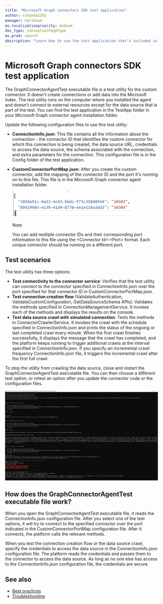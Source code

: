 ```yaml
---
title: "Microsoft Graph connectors SDK test application"
author: rchanda1392
manager: harshkum
ms.localizationpriority: medium
doc_type: conceptualPageType
ms.prod: search
description: "Learn how to use the test application that's included in the Microsoft Graph connectors SDK."
---
```


# Microsoft Graph connectors SDK test application

The GraphConnectorAgentTest executable file is a test utility for the custom connector. It doesn't create connections or add data into the Microsoft index. The test utility runs on the computer where you installed the agent and doesn't connect to external resources except for the data source that is part of the test.
You can find the test application in the TestApp folder in your Microsoft Graph connector agent installation folder.

Update the following configuration files to use this test utility:

- **ConnectionInfo.json**: This file contains all the information about the connection - the connector ID that identifies the custom connector for which this connection is being created, the data source URL, credentials to access the data source, the schema associated with the connection, and extra parameters for the connection. This configuration file is in the Config folder of the test application.
- **CustomConnectorPortMap.json**: After you create the custom connector, add the mapping of the connector ID and the port it's running on to this file. This file is in the Microsoft Graph connector agent installation folder.

  ![Screenshot of the port mapping in the CustomConnectorPortMap.json file.](images/connectors-sdk/port.png)

  >[!Note]
  >You can add multiple connector IDs and their corresponding port information to this file using the \<Connector Id>:\<Port> format. Each unique connector should be running on a different port.

## Test scenarios

The test utility has three options:

- **Test connectivity to the connector service**: Verifies that the test utility can connect to the connector specified in ConnectionInfo.json over the port specified for that connector ID in CustomConnectorPortMap.json.
- **Test connection creation flow** (ValidateAuthentication, ValidateCustomConfiguration, GetDataSourceSchema APIs): Validates the methods specified in ConnectionManagementService. It invokes each of the methods and displays the results on the console.
- **Test data source crawl with simulated connection**: Tests the methods in ConnectorCrawlerService. It invokes the crawl with the schedule specified in ConnectionInfo.json and prints the status of the ongoing or last completed crawl every minute. When the first crawl finishes successfully, it displays the message that the crawl has completed, and the platform keeps running to trigger additional crawls at the interval specified in ConnectionInfo.json. If you specify an incremental crawl frequency ConnectionInfo.json file, it triggers the incremental crawl after the first full crawl.

To stop the utility from crawling the data source, close and restart the GraphConnectorAgentTest executable file. You can then choose a different test option, or retest an option after you update the connector code or the configuration files.

![Screenshot of the test utitlity ouptut showing that the crawl is completed](images/connectors-sdk/testcomplete.png)

## How does the GraphConnectorAgentTest executable file work?

When you open the GraphConnectorAgentTest executable file, it reads the ConnectionInfo.json configuration file. After you select one of the test options, it will try to connect to the specified connector over the port indicated in the CustomConnectorPortMap configuration file. After it connects, the platform calls the relevant methods.

When you test the connection creation flow or the data source crawl, specify the credentials to access the data source in the ConnectionInfo.json configuration file. The platform reads the credentials and passes them to the connector to access the data source. As long as no one else has access to the ConnectionInfo.json configuration file, the credentials are secure.

## See also

* [Best practices](/graph/custom-connector-sdk-best-practices)
* [Troubleshooting](/graph/custom-connector-sdk-troubleshooting)
